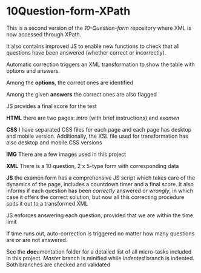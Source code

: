 # 10Question-form-XPath

This is a second version of the _10-Question-form_ repository where XML is now accessed through XPath.

It also contains improved JS to enable new functions to check that all questions have been answered (whether correct or incorrectly).

Automatic correction triggers an XML transformation to show the table with options and answers.

Among the **options**, the correct ones are identified

Among the  given **answers** the correct ones are also flagged

JS provides a final score for the test

**HTML**
there are two pages: _intro_ (with brief instructions) and _examen_

**CSS**
I have separated CSS files for each page and each page has desktop and mobile version. Additionally, the XSL file used for transformation has also desktop and mobile CSS versions

**IMG**
There are a few images used in this project

**XML**
There is a 10 question, 2 x 5-type form with corresponding data

**JS**
the examen form has a comprehensive JS script which takes care of the dynamics of the page, includes a countdown timer and a final score. It also informs if each question has been _correctly_ answered or _wrongly_, in which case it offers the correct solution, but now all this correcting procedure spits it out to a transformed XML

JS enforces answering each question, provided that we are within the time limit

If time runs out, auto-correction is triggered no matter how many questions are or are not answered.

See the **doc**umentation folder for a detailed list of all micro-tasks included in this project.
_Master_ branch is minified while _Indented_ branch is indented. Both branches are checked and validated
